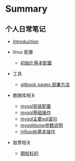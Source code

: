 # Summary

## 个人日常笔记

* [Introduction](README.md)

* linux 配置
  * [初始化基本配置](linux/01_init.md)

* 工具
  * [gitbook pages 部署方法](tools/11_gitbook_pages.md)

* 数据库相关
  * [mysql安装配置](database/01_install.md)
  * [mysql基础操作](database/02_base.md)
  * [mysql主要sql语句](database/03_sql.md)
  * [mysqldump参数说明](database/04_mysqldump.md)
  * [influxdb基本操作](database/60_influxdb.md)


* 股票相关
  * [期权标的](stock/01_install.md)